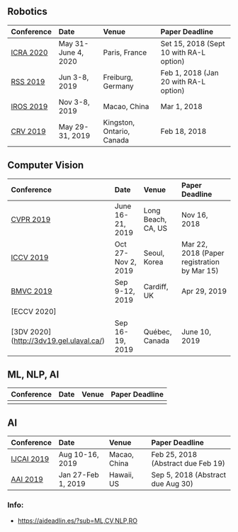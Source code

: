 
## Robotics
| Conference | Date | Venue | Paper Deadline | 
|:------------------------|:--------------------|:--------------------|:-----------------------|
| [ICRA 2020](http://icra2020.org/) | May 31-June 4, 2020 | Paris, France  | Set 15, 2018 (Sept 10 with RA-L option) |
| [RSS 2019](http://www.roboticsconference.org/) | Jun 3-8, 2019 | Freiburg, Germany  | Feb 1, 2018 (Jan 20 with RA-L option) |
| [IROS 2019](https://www.iros2019.org/) | Nov 3-8, 2019 | Macao, China  | Mar 1, 2018 |
| [CRV 2019](http://computerrobotvision.org) | May 29-31, 2019 | Kingston, Ontario, Canada  | Feb 18, 2018 |


## Computer Vision
| Conference | Date | Venue | Paper Deadline | 
|:------------------------|:--------------------|:--------------------|:-----------------------|
| [CVPR 2019](http://cvpr2019.thecvf.com) | June 16-21, 2019 | Long Beach, CA, US  | Nov 16, 2018 |
| [ICCV 2019](http://iccv2019.thecvf.com/) | Oct 27-Nov 2, 2019 | Seoul, Korea  | Mar 22, 2018 (Paper registration by Mar 15)  |
| [BMVC 2019](https://bmvc2019.org/) | Sep 9-12, 2019 | Cardiff, UK  | Apr 29, 2019 |
| [ECCV 2020] | |   |  |
| [3DV 2020] (http://3dv19.gel.ulaval.ca/) | Sep 16-19, 2019 | Québec, Canada  | June 10, 2019  |



## ML, NLP, AI
| Conference | Date | Venue | Paper Deadline | 
|:------------------------|:--------------------|:--------------------|:-----------------------|
|  |  |   |  |


## AI
| Conference | Date | Venue | Paper Deadline | 
|:------------------------|:--------------------|:--------------------|:-----------------------|
| [IJCAI 2019](https://www.ijcai19.org/) | Aug 10-16, 2019 | Macao, China  | Feb 25, 2018 (Abstract due Feb 19) |
| [AAI 2019](https://aaai.org/Conferences/AAAI-19/) | Jan 27-Feb 1, 2019 | Hawaii, US  | Sep 5, 2018 (Abstract due Aug 30) |



### Info:
- https://aideadlin.es/?sub=ML,CV,NLP,RO


